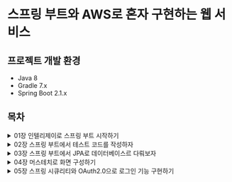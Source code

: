 # 스프링 부트와 AWS로 혼자 구현하는 웹 서비스


## 프로젝트 개발 환경

* Java 8
* Gradle 7.x
* Spring Boot 2.1.x


## 목차

<details>
<summary>01장 인텔리제이로 스프링 부트 시작하기</summary>
</details>

<details>
<summary>02장 스프링 부트에서 테스트 코드를 작성하자</summary>
</details>

<details>
<summary>03장 스프링 부트에서 JPA로 데이터베이스르 다뤄보자</summary>

* jpa : 자바 어플리케이션에서 관계형 데이터베이스를 사용하는 방식을 정의한 인터페이스
* spring data jpa : spring에서 JPA를 편리하게 사용할 수 있도록 지원하는 프로젝트 (구현체, 저장소 교체 용이)
* 스프링 웹 계층 

![image](https://user-images.githubusercontent.com/57280699/208279039-f99c1eb5-465f-4561-92d6-d9e785af84eb.png)

* 더티체킹 : JPA에서는 트랜잭션이 끝나는 시점에 변화가 있는 모든 엔티티 객체를 데이터베이스에 자동으로 반영
* JPA Auditing : 엔티티는 해당 데이터의 수정,생성 시간이 포함되어 있는데 그것을 관리하는 기능

</details>

<details>
<summary>04장 머스테치로 화면 구성하기</summary>

* 머스테치 : 수많은 언어를 지원하는 가장 심플한 템플릿 엔진
* Querydsl : 쿼리를 자바코드로 작성할 수 있게 도와주는 기술이다. Spring Data JPA로 해결하지 못하는 복잡한 쿼리/동적 쿼리를 해결할 수 있다.

</details>

<details>
<summary>05장 스프링 시큐리티와 OAuth2.0으로 로그인 기능 구현하기</summary>

*OAuth : 별도의 회원가입 없이 로그인을 제공하는 서비스. 외부 서비스에서도 인증을 가능하게 하고 그 서비스의 API를 이용하게 해주는 것이다.

</details>

